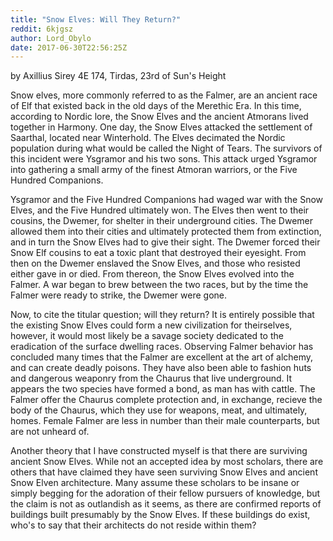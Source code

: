```yaml
---
title: "Snow Elves: Will They Return?"
reddit: 6kjgsz
author: Lord_Obylo
date: 2017-06-30T22:56:25Z
---
```


by Axillius Sirey
4E 174, Tirdas, 23rd of Sun's Height

Snow elves, more commonly referred to as the Falmer, are an ancient race of Elf that existed back in the old days of the Merethic Era. In this time, according to Nordic lore, the Snow Elves and the ancient Atmorans lived together in Harmony. One day, the Snow Elves attacked the settlement of Saarthal, located near Winterhold. The Elves decimated the Nordic population during what would be called the Night of Tears. The survivors of this incident were Ysgramor and his two sons. This attack urged Ysgramor into gathering a small army of the finest Atmoran warriors, or the Five Hundred Companions.

Ysgramor and the Five Hundred Companions had waged war with the Snow Elves, and the Five Hundred ultimately won. The Elves then went to their cousins, the Dwemer, for shelter in their underground cities. The Dwemer allowed them into their cities and ultimately protected them from extinction, and in turn the Snow Elves had to give their sight. The Dwemer forced their Snow Elf cousins to eat a toxic plant that destroyed their eyesight. From then on the Dwemer enslaved the Snow Elves, and those who resisted either gave in or died. From thereon, the Snow Elves evolved into the Falmer. A war began to brew between the two races, but by the time the Falmer were ready to strike, the Dwemer were gone.

Now, to cite the titular question; will they return? It is entirely possible that the existing Snow Elves could form a new civilization for theirselves, however, it would most likely be a savage society dedicated to the eradication of the surface dwelling races. Observing Falmer behavior has concluded many times that the Falmer are excellent at the art of alchemy, and can create deadly poisons. They have also been able to fashion huts and dangerous weaponry from the Chaurus that live underground. It appears the two species have formed a bond, as man has with cattle. The Falmer offer the Chaurus complete protection and, in exchange, recieve the body of the Chaurus, which they use for weapons, meat, and ultimately, homes. Female Falmer are less in number than their male counterparts, but are not unheard of.

Another theory that I have constructed myself is that there are surviving ancient Snow Elves. While not an accepted idea by most scholars, there are others that have claimed they have seen surviving Snow Elves and ancient Snow Elven architecture. Many assume these scholars to be insane or simply begging for the adoration of their fellow pursuers of knowledge, but the claim is not as outlandish as it seems, as there are confirmed reports of buildings built presumably by the Snow Elves. If these buildings do exist, who's to say that their architects do not reside within them?
